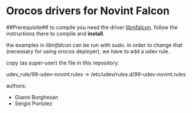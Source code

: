 # Orocos drivers for Novint Falcon #


##Prerequisite##
to compile you need the driver [libnifalcon](https://github.com/qdot/libnifalcon).
follow the instructions there to compile and __install__.


the examples in _libnifalcon_ can be run with sudo.
in order to change that (necessary for using orocos deployer), we have to add a udev rule.

copy (as super-user) the file in this repository:

udev_rule/99-udev-novint.rules -> /etc/udev/rules.d/99-udev-novint.rules

authors:

- Gianni Borghesan
- Sergio Portolez